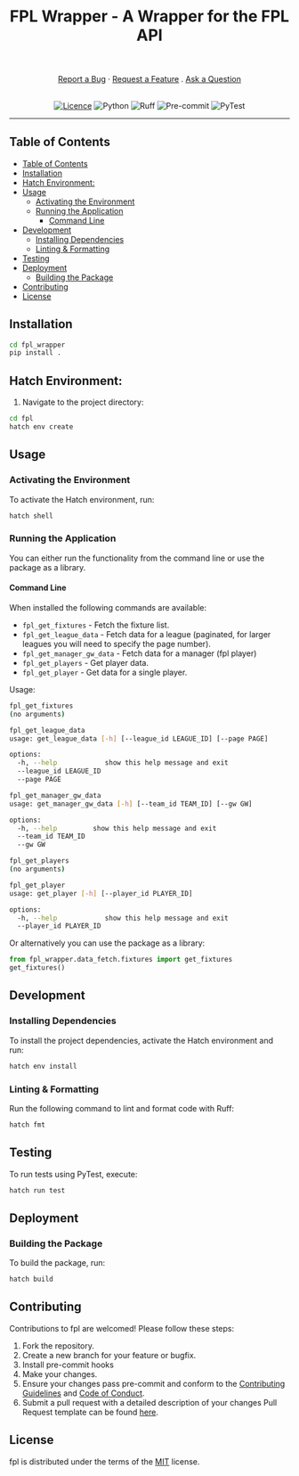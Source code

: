 <!-- pdoc exclude start -->
<div align="center">
  <h1>FPL Wrapper - A Wrapper for the FPL API</h1>
  <br />
  <br />
  <a href="https://github.com/agent-polyblank/fpl-wrapper/issues/new?assignees=&labels=bug&template=1-bug-report.md&title=bug%3A+">Report a Bug</a>
  ·
  <a href="https://github.com/agent-polyblank/fpl-wrapper/issues/new?assignees=&labels=enhancement&template=4-feature-request.md&title=feat%3A+">Request a Feature</a>
  .
  <a href="https://github.com/agent-polyblank/fpl-wrapper/discussions">Ask a Question</a>
</div>

<div align="center">
<br />


[![Licence](https://img.shields.io/github/license/Ileriayo/markdown-badges?style=for-the-badge)](./LICENSE)
![Python](https://img.shields.io/badge/python-3670A0?style=for-the-badge&logo=python&logoColor=ffdd54) 
![Ruff](https://img.shields.io/badge/ruff-3670A0?style=for-the-badge&logo=ruff&logoColor=d7ff64)
![Pre-commit](https://img.shields.io/badge/pre--commit-3670A0?style=for-the-badge&logo=pre-commit&logoColor=fab040)
![PyTest](https://img.shields.io/badge/pytest-3670A0?style=for-the-badge&logo=pytest&logoColor=0a9edc)
</div>
<!-- pdoc exclude end -->

-----

## Table of Contents

- [Table of Contents](#table-of-contents)
- [Installation](#installation)
- [Hatch Environment:](#hatch-environment)
- [Usage](#usage)
  - [Activating the Environment](#activating-the-environment)
  - [Running the Application](#running-the-application)
    - [Command Line](#command-line)
- [Development](#development)
  - [Installing Dependencies](#installing-dependencies)
  - [Linting \& Formatting](#linting--formatting)
- [Testing](#testing)
- [Deployment](#deployment)
  - [Building the Package](#building-the-package)
- [Contributing](#contributing)
- [License](#license)


## Installation

```bash
cd fpl_wrapper
pip install .
```

## Hatch Environment:

1. Navigate to the project directory:

```bash
cd fpl
hatch env create
```

## Usage

### Activating the Environment

To activate the Hatch environment, run:

```bash
hatch shell
```

### Running the Application

You can either run the functionality from the command line or use the package as a library.

#### Command Line

When installed the following commands are available:

* `fpl_get_fixtures` - Fetch the fixture list.
* `fpl_get_league_data` - Fetch data for a league (paginated, for larger leagues you will need to specify the page number).
* `fpl_get_manager_gw_data` - Fetch data for a manager (fpl player)
* `fpl_get_players` - Get player data.
* `fpl_get_player` - Get data for a single player.

Usage:

```bash
fpl_get_fixtures 
(no arguments)

fpl_get_league_data
usage: get_league_data [-h] [--league_id LEAGUE_ID] [--page PAGE]

options:
  -h, --help            show this help message and exit
  --league_id LEAGUE_ID
  --page PAGE

fpl_get_manager_gw_data
usage: get_manager_gw_data [-h] [--team_id TEAM_ID] [--gw GW]

options:
  -h, --help         show this help message and exit
  --team_id TEAM_ID
  --gw GW

fpl_get_players
(no arguments)

fpl_get_player
usage: get_player [-h] [--player_id PLAYER_ID]

options:
  -h, --help            show this help message and exit
  --player_id PLAYER_ID
```

Or alternatively you can use the package as a library:

```python
from fpl_wrapper.data_fetch.fixtures import get_fixtures
get_fixtures()
```
## Development

### Installing Dependencies

To install the project dependencies, activate the Hatch environment and run:

```bash
hatch env install
```

### Linting & Formatting

Run the following command to lint and format code with Ruff:

```bash
hatch fmt
```

## Testing

To run tests using PyTest, execute:

```bash
hatch run test
```

## Deployment

### Building the Package

To build the package, run:

```bash
hatch build
```

## Contributing

Contributions to fpl are welcomed! Please follow these steps:

1. Fork the repository.
2. Create a new branch for your feature or bugfix.
3. Install pre-commit hooks
4. Make your changes.
5. Ensure your changes pass pre-commit and conform to the [Contributing Guidelines](./.github/CONTRIBUTING.md) and [Code of Conduct](./.github/CODE_OF_CONDUCT.md).
6. Submit a pull request with a detailed description of your changes Pull Request template can be found [here](./.github/pull_request_template.md).

## License

fpl is distributed under the terms of the [MIT](https://spdx.org/licenses/MIT.html) license.
